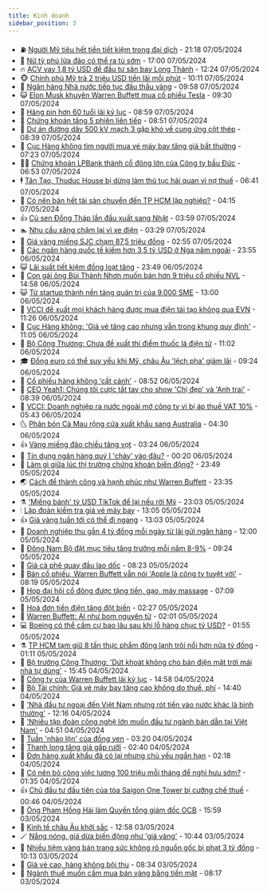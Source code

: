 ```yaml
---
title: Kinh doanh
sidebar_position: 3
---
```


<!-- vnexpress-kinh-doanh:START -->
- ⛽️ [Người Mỹ tiêu hết tiền tiết kiệm trong đại dịch](https://vnexpress.net/nguoi-my-tieu-het-tien-tiet-kiem-trong-dai-dich-4743293.html) - 21:18 07/05/2024
- 🐲 [Nữ tỷ phú lừa đảo có thể ra tù sớm](https://vnexpress.net/nu-ty-phu-lua-dao-co-the-ra-tu-som-4743266.html) - 17:00 07/05/2024
- 🔥 [ACV vay 1,8 tỷ USD để đầu tư sân bay Long Thành](https://vnexpress.net/acv-vay-1-8-ty-usd-de-dau-tu-san-bay-long-thanh-4743249.html) - 12:24 07/05/2024
- 🐵 [Chính phủ Mỹ trả 2 triệu USD tiền lãi mỗi phút](https://vnexpress.net/chinh-phu-my-tra-2-trieu-usd-tien-lai-moi-phut-4743177.html) - 10:11 07/05/2024
- 🦅 [Ngân hàng Nhà nước tiếp tục đấu thầu vàng](https://vnexpress.net/ngan-hang-nha-nuoc-tiep-tuc-dau-thau-vang-4743215.html) - 09:58 07/05/2024
- 😺 [Elon Musk khuyên Warren Buffett mua cổ phiếu Tesla](https://vnexpress.net/elon-musk-khuyen-warren-buffett-mua-co-phieu-tesla-4743079.html) - 09:30 07/05/2024
- 🤩 [Hãng pin hơn 60 tuổi lãi kỷ lục](https://vnexpress.net/hang-pin-hon-60-tuoi-lai-ky-luc-4743089.html) - 08:59 07/05/2024
- 🌮 [Chứng khoán tăng 5 phiên liên tiếp](https://vnexpress.net/chung-khoan-tang-5-phien-lien-tiep-4743150.html) - 08:51 07/05/2024
- 🧰 [Dự án đường dây 500 kV mạch 3 gặp khó về cung ứng cột thép](https://vnexpress.net/nhap-thiet-bi-cho-duong-day-500-kv-mach-3-4743101.html) - 08:39 07/05/2024
- 🤔 [Cục Hàng không tìm người mua vé máy bay tăng giá bất thường](https://vnexpress.net/cuc-hang-khong-tim-nguoi-mua-ve-may-bay-tang-gia-bat-thuong-4743058.html) - 07:23 07/05/2024
- 🧑‍💻 [Chứng khoán LPBank thành cổ đông lớn của Công ty bầu Đức](https://vnexpress.net/chung-khoan-lpbank-thanh-co-dong-lon-cua-cong-ty-bau-duc-4743030.html) - 06:53 07/05/2024
- 🕴 [Tân Tạo, Thuduc House bị dừng làm thủ tục hải quan vì nợ thuế](https://vnexpress.net/loat-doanh-nghiep-bat-dong-san-bi-cuong-che-thue-4743056.html) - 06:41 07/05/2024
- 🦩 [Có nên bán hết tài sản chuyển đến TP HCM lập nghiệp?](https://vnexpress.net/co-nen-ban-het-tai-san-chuyen-den-tp-hcm-lap-nghiep-4742911.html) - 04:15 07/05/2024
- 👍 [Củ sen Đồng Tháp lần đầu xuất sang Nhật](https://vnexpress.net/cu-sen-dong-thap-lan-dau-xuat-sang-nhat-4742922.html) - 03:59 07/05/2024
- 🏊 [Nhu cầu xăng chậm lại vì xe điện](https://vnexpress.net/nhu-cau-xang-cham-lai-vi-xe-dien-4742765.html) - 03:29 07/05/2024
- 🤡 [Giá vàng miếng SJC chạm 87,5 triệu đồng](https://vnexpress.net/moi-luong-vang-mieng-sjc-vuot-87-trieu-dong-4742932.html) - 02:55 07/05/2024
- 👀 [Các ngân hàng quốc tế kiếm hơn 3,5 tỷ USD ở Nga năm ngoái](https://vnexpress.net/cac-ngan-hang-quoc-te-kiem-hon-3-5-ty-usd-o-nga-nam-ngoai-4742777.html) - 23:55 06/05/2024
- 😺 [Lãi suất tiết kiệm đồng loạt tăng](https://vnexpress.net/lai-suat-tiet-kiem-dong-loat-tang-4742799.html) - 23:49 06/05/2024
- 🦣 [Con gái ông Bùi Thành Nhơn muốn bán hơn 9 triệu cổ phiếu NVL](https://vnexpress.net/con-gai-ong-bui-thanh-nhon-muon-ban-hon-9-trieu-co-phieu-nvl-4742782.html) - 14:58 06/05/2024
- 😺 [Từ startup thành nền tảng quản trị của 9.000 SME](https://vnexpress.net/tu-startup-thanh-nen-tang-quan-tri-cua-9-000-sme-4738822.html) - 13:00 06/05/2024
- 💼 [VCCI đề xuất mọi khách hàng được mua điện tái tạo không qua EVN](https://vnexpress.net/vcci-de-xuat-moi-khach-hang-duoc-mua-dien-tai-tao-khong-qua-evn-4742741.html) - 11:26 06/05/2024
- 🤗 [Cục Hàng không: &#39;Giá vé tăng cao nhưng vẫn trong khung quy định&#39;](https://vnexpress.net/cuc-hang-khong-gia-ve-tang-cao-nhung-van-trong-khung-quy-dinh-4742718.html) - 11:05 06/05/2024
- 👀 [Bộ Công Thương: Chưa đề xuất thí điểm thuốc lá điện tử](https://vnexpress.net/bo-cong-thuong-chua-de-xuat-thi-diem-luu-hanh-thuoc-la-dien-tu-4742727.html) - 11:02 06/05/2024
- 🎓 [Đồng euro có thể suy yếu khi Mỹ, châu Âu &#39;lệch pha&#39; giảm lãi](https://vnexpress.net/dong-euro-co-the-suy-yeu-khi-my-chau-au-lech-pha-giam-lai-4742478.html) - 09:24 06/05/2024
- 🗽 [Cổ phiếu hàng không &#39;cất cánh&#39;](https://vnexpress.net/co-phieu-hang-khong-cat-canh-4742661.html) - 08:52 06/05/2024
- 🚀 [CEO Yeah1: Chúng tôi cược tất tay cho show &#39;Chị đẹp&#39; và &#39;Anh trai&#39;](https://vnexpress.net/ceo-yeah1-chung-toi-cuoc-tat-tay-cho-show-chi-dep-va-anh-trai-4742651.html) - 08:39 06/05/2024
- 🤗 [VCCI: Doanh nghiệp ra nước ngoài mở công ty vì bị áp thuế VAT 10%](https://vnexpress.net/doanh-nghiep-ra-nuoc-ngoai-mo-cong-ty-vi-bi-ap-thue-vat-10-4742552.html) - 05:43 06/05/2024
- 🌜 [Phân bón Cà Mau rộng cửa xuất khẩu sang Australia](https://vnexpress.net/phan-bon-ca-mau-rong-cua-xuat-khau-sang-australia-4742544.html) - 04:30 06/05/2024
- 👍 [Vàng miếng đảo chiều tăng vọt](https://vnexpress.net/vang-mieng-pha-ky-luc-tren-86-trieu-dong-mot-luong-4742469.html) - 03:24 06/05/2024
- 🤖 [Tín dụng ngân hàng quý I &#39;chảy&#39; vào đâu?](https://vnexpress.net/tin-dung-ngan-hang-quy-i-chay-vao-dau-4742353.html) - 00:20 06/05/2024
- 🫣 [Làm gì giữa lúc thị trường chứng khoán biến động?](https://vnexpress.net/lam-gi-giua-luc-thi-truong-chung-khoan-bien-dong-4742078.html) - 23:49 05/05/2024
- 🌏 [Cách để thành công và hạnh phúc như Warren Buffett](https://vnexpress.net/cach-de-thanh-cong-va-hanh-phuc-nhu-warren-buffett-4742170.html) - 23:35 05/05/2024
- ⚗️ [&#39;Miếng bánh&#39; tỷ USD TikTok để lại nếu rời Mỹ](https://vnexpress.net/mieng-banh-ty-usd-tiktok-de-lai-neu-roi-my-4742075.html) - 23:03 05/05/2024
- 🕯 [Lập đoàn kiểm tra giá vé máy bay](https://vnexpress.net/lap-doan-kiem-tra-gia-ve-may-bay-4742304.html) - 13:05 05/05/2024
- 👍 [Giá vàng tuần tới có thể đi ngang](https://vnexpress.net/gia-vang-tuan-toi-co-the-di-ngang-4742288.html) - 13:03 05/05/2024
- 🤠 [Doanh nghiệp thu gần 4 tỷ đồng mỗi ngày từ lãi gửi ngân hàng](https://vnexpress.net/doanh-nghiep-thu-gan-4-ty-dong-moi-ngay-tu-lai-gui-ngan-hang-4742243.html) - 12:00 05/05/2024
- 🌊 [Đông Nam Bộ đặt mục tiêu tăng trưởng mỗi năm 8-9%](https://vnexpress.net/dong-nam-bo-dat-muc-tieu-tang-truong-moi-nam-8-9-4742249.html) - 09:24 05/05/2024
- 🌈 [Giá cà phê quay đầu lao dốc](https://vnexpress.net/gia-ca-phe-quay-dau-lao-doc-4742166.html) - 08:23 05/05/2024
- 🥳 [Bán cổ phiếu, Warren Buffett vẫn nói &#39;Apple là công ty tuyệt vời&#39;](https://vnexpress.net/ban-co-phieu-warren-buffett-van-noi-apple-la-cong-ty-tuyet-voi-4742175.html) - 08:19 05/05/2024
- 🐻 [Họp đại hội cổ đông được tặng tiền, gạo, máy massage](https://vnexpress.net/hop-dai-hoi-co-dong-duoc-tang-tien-gao-may-massage-4742219.html) - 07:09 05/05/2024
- 💫 [Hoá đơn tiền điện tăng đột biến](https://vnexpress.net/hoa-don-tien-dien-tang-dot-bien-4741999.html) - 02:27 05/05/2024
- 🤩 [Warren Buffett: AI như bom nguyên tử](https://vnexpress.net/warren-buffett-ai-nhu-bom-nguyen-tu-4742154.html) - 02:01 05/05/2024
- 💻 [Boeing có thể cầm cự bao lâu sau khi lỗ hàng chục tỷ USD?](https://vnexpress.net/boeing-co-the-cam-cu-bao-lau-sau-khi-lo-hang-chuc-ty-usd-4741919.html) - 01:55 05/05/2024
- ⚗️ [TP HCM tạm giữ 8 tấn thực phẩm đông lạnh trôi nổi hơn nửa tỷ đồng](https://vnexpress.net/tp-hcm-tam-giu-8-tan-thuc-pham-dong-lanh-troi-noi-hon-nua-ty-dong-4742127.html) - 01:11 05/05/2024
- 🌈 [Bộ trưởng Công Thương: &#39;Dứt khoát không cho bán điện mặt trời mái nhà tự dùng&#39;](https://vnexpress.net/dut-khoat-khong-co-buon-ban-dien-mat-troi-mai-nha-tu-dung-4742111.html) - 15:45 04/05/2024
- 🌝 [Công ty của Warren Buffett lãi kỷ lục](https://vnexpress.net/cong-ty-cua-warren-buffett-lai-ky-luc-4742105.html) - 14:58 04/05/2024
- 🥸 [Bộ Tài chính: Giá vé máy bay tăng cao không do thuế, phí](https://vnexpress.net/bo-tai-chinh-gia-ve-may-bay-tang-cao-khong-do-thue-phi-4742098.html) - 14:40 04/05/2024
- 🦆 [&#39;Nhà đầu tư ngoại đến Việt Nam nhưng rót tiền vào nước khác là bình thường&#39;](https://vnexpress.net/nha-dau-tu-ngoai-den-viet-nam-nhung-rot-tien-vao-nuoc-khac-la-binh-thuong-4742080.html) - 12:16 04/05/2024
- 🌋 [&#39;Nhiều tập đoàn công nghệ lớn muốn đầu tư ngành bán dẫn tại Việt Nam&#39;](https://vnexpress.net/nhieu-tap-doan-cong-nghe-lon-muon-dau-tu-nganh-ban-dan-tai-viet-nam-4741958.html) - 04:51 04/05/2024
- 🦍 [Tuần &#39;nhào lộn&#39; của đồng yen](https://vnexpress.net/tuan-nhao-lon-cua-dong-yen-4741651.html) - 03:20 04/05/2024
- 🤔 [Thanh long tăng giá gấp rưỡi](https://vnexpress.net/thanh-long-tang-gia-gap-ruoi-4741083.html) - 02:40 04/05/2024
- 🧰 [Đơn hàng xuất khẩu đã có lại nhưng chủ yếu ngắn hạn](https://vnexpress.net/don-hang-xuat-khau-da-co-lai-nhung-chu-yeu-ngan-han-4741746.html) - 02:18 04/05/2024
- 🌝 [Có nên bỏ công việc lương 100 triệu mỗi tháng để nghỉ hưu sớm?](https://vnexpress.net/co-nen-bo-cong-viec-luong-100-trieu-moi-thang-de-nghi-huu-som-4741611.html) - 01:35 04/05/2024
- 👍 [Chủ đầu tư đầu tiên của tòa Saigon One Tower bị cưỡng chế thuế](https://vnexpress.net/chu-dau-tu-dau-tien-cua-toa-saigon-one-tower-bi-cuong-che-thue-4741775.html) - 00:46 04/05/2024
- 🗽 [Ông Phạm Hồng Hải làm Quyền tổng giám đốc OCB](https://vnexpress.net/ong-pham-hong-hai-lam-tong-giam-doc-ocb-4741786.html) - 15:59 03/05/2024
- 🐎 [Kinh tế châu Âu khởi sắc](https://vnexpress.net/kinh-te-chau-au-khoi-sac-4741596.html) - 12:58 03/05/2024
- 🪄 [Nắng nóng, giá dừa biến động như &#39;giá vàng&#39;](https://vnexpress.net/nang-nong-gia-dua-bien-dong-nhu-gia-vang-4741729.html) - 10:44 03/05/2024
- 🎊 [Nhiều tiệm vàng bán trang sức không rõ nguồn gốc bị phạt 3 tỷ đồng](https://vnexpress.net/nhieu-tiem-vang-ban-trang-suc-khong-ro-nguon-goc-bi-phat-3-ty-dong-4741706.html) - 10:13 03/05/2024
- 🗽 [Giá vé cao, hàng không bội thu](https://vnexpress.net/gia-ve-cao-hang-khong-boi-thu-4741472.html) - 08:34 03/05/2024
- 🦩 [Ngành thuế muốn cấm mua bán vàng bằng tiền mặt](https://vnexpress.net/nganh-thue-muon-cam-mua-ban-vang-bang-tien-mat-4741628.html) - 08:17 03/05/2024<!-- vnexpress-kinh-doanh:END -->
